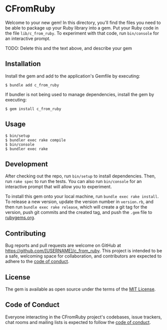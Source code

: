 # CFromRuby

Welcome to your new gem! In this directory, you'll find the files you need to be able to package up your Ruby library into a gem. Put your Ruby code in the file `lib/c_from_ruby`. To experiment with that code, run `bin/console` for an interactive prompt.

TODO: Delete this and the text above, and describe your gem

## Installation

Install the gem and add to the application's Gemfile by executing:

    $ bundle add c_from_ruby

If bundler is not being used to manage dependencies, install the gem by executing:

    $ gem install c_from_ruby

## Usage

```
$ bin/setup
$ bundler exec rake compile
$ bin/console
$ bundler exec rake
```

## Development

After checking out the repo, run `bin/setup` to install dependencies. Then, run `rake spec` to run the tests. You can also run `bin/console` for an interactive prompt that will allow you to experiment.

To install this gem onto your local machine, run `bundle exec rake install`. To release a new version, update the version number in `version.rb`, and then run `bundle exec rake release`, which will create a git tag for the version, push git commits and the created tag, and push the `.gem` file to [rubygems.org](https://rubygems.org).

## Contributing

Bug reports and pull requests are welcome on GitHub at https://github.com/[USERNAME]/c_from_ruby. This project is intended to be a safe, welcoming space for collaboration, and contributors are expected to adhere to the [code of conduct](https://github.com/[USERNAME]/c_from_ruby/blob/master/CODE_OF_CONDUCT.md).

## License

The gem is available as open source under the terms of the [MIT License](https://opensource.org/licenses/MIT).

## Code of Conduct

Everyone interacting in the CFromRuby project's codebases, issue trackers, chat rooms and mailing lists is expected to follow the [code of conduct](https://github.com/[USERNAME]/c_from_ruby/blob/master/CODE_OF_CONDUCT.md).

